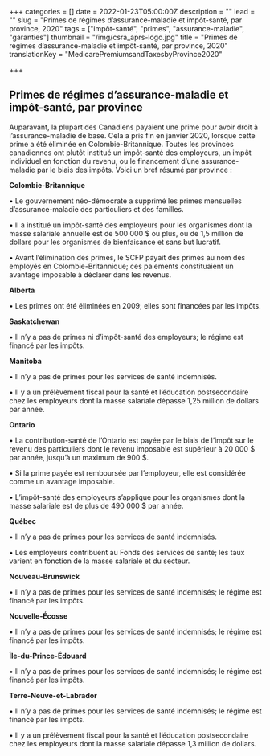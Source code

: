 +++
categories = []
date = 2022-01-23T05:00:00Z
description = ""
lead = ""
slug = "Primes de régimes d’assurance-maladie et impôt-santé, par province, 2020"
tags = ["impôt-santé", "primes", "assurance-maladie", "garanties"]
thumbnail = "/img/csra_aprs-logo.jpg"
title = "Primes de régimes d’assurance-maladie et impôt-santé, par province, 2020"
translationKey = "MedicarePremiumsandTaxesbyProvince2020"

+++
## Primes de régimes d’assurance-maladie et impôt-santé, par province

Auparavant, la plupart des Canadiens payaient une prime pour avoir droit à l’assurance-maladie de base. Cela a pris fin en janvier 2020, lorsque cette prime a été éliminée en Colombie-Britannique. Toutes les provinces canadiennes ont plutôt institué un impôt-santé des employeurs, un impôt individuel en fonction du revenu, ou le financement d’une assurance-maladie par le biais des impôts. Voici un bref résumé par province :

**Colombie-Britannique**

• Le gouvernement néo-démocrate a supprimé les primes mensuelles d’assurance-maladie des particuliers et des familles.

• Il a institué un impôt-santé des employeurs pour les organismes dont la masse salariale annuelle est de 500 000 $ ou plus, ou de 1,5 million de dollars pour les organismes de bienfaisance et sans but lucratif.

• Avant l’élimination des primes, le SCFP payait des primes au nom des employés en Colombie-Britannique; ces paiements constituaient un avantage imposable à déclarer dans les revenus.

**Alberta**

• Les primes ont été éliminées en 2009; elles sont financées par les impôts.

**Saskatchewan**

• Il n’y a pas de primes ni d’impôt-santé des employeurs; le régime est financé par les impôts.

**Manitoba**

• Il n’y a pas de primes pour les services de santé indemnisés.

• Il y a un prélèvement fiscal pour la santé et l’éducation postsecondaire chez les employeurs dont la masse salariale dépasse 1,25 million de dollars par année.

**Ontario**

• La contribution-santé de l’Ontario est payée par le biais de l’impôt sur le revenu des particuliers dont le revenu imposable est supérieur à 20 000 $ par année, jusqu’à un maximum de 900 $.

• Si la prime payée est remboursée par l’employeur, elle est considérée comme un avantage imposable.

• L’impôt-santé des employeurs s’applique pour les organismes dont la masse salariale est de plus de 490 000 $ par année.

**Québec**

• Il n’y a pas de primes pour les services de santé indemnisés.

• Les employeurs contribuent au Fonds des services de santé; les taux varient en fonction de la masse salariale et du secteur.

**Nouveau-Brunswick**

• Il n’y a pas de primes pour les services de santé indemnisés; le régime est financé par les impôts.

**Nouvelle-Écosse**

• Il n’y a pas de primes pour les services de santé indemnisés; le régime est financé par les impôts.

**Île-du-Prince-Édouard**

• Il n’y a pas de primes pour les services de santé indemnisés; le régime est financé par les impôts.

**Terre-Neuve-et-Labrador**

• Il n’y a pas de primes pour les services de santé indemnisés; le régime est financé par les impôts.

• Il y a un prélèvement fiscal pour la santé et l’éducation postsecondaire chez les employeurs dont la masse salariale dépasse 1,3 million de dollars.